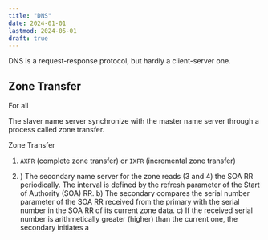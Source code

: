 ```yaml
---
title: "DNS"
date: 2024-01-01
lastmod: 2024-05-01
draft: true
---
```


DNS is a request-response protocol, but hardly a client-server one.

## Zone Transfer

For all 

The slaver name server synchronize with the master name server through a process called zone transfer.

Zone Transfer

1. `AXFR` (complete zone transfer) or `IXFR` (incremental zone transfer)


1. ) The secondary name server for the zone reads (3 and 4) the SOA RR periodically. The interval is defined by
the refresh parameter of the Start of Authority (SOA) RR.
b) The secondary compares the serial number parameter of the SOA RR received from the primary with the
serial number in the SOA RR of its current zone data.
c) If the received serial number is arithmetically greater (higher) than the current one, the secondary initiates a

